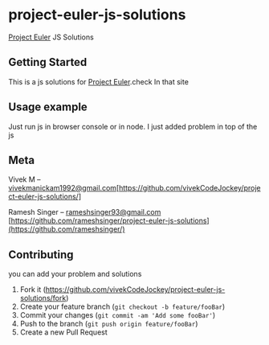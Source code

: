 # project-euler-js-solutions
[Project Euler](https://projecteuler.net/archives) JS Solutions

## Getting Started
  This is a js solutions for [Project Euler](https://projecteuler.net/archives).check In that site
  
## Usage example

Just run js in browser console or in node.
I just added problem in top of the js 

## Meta

Vivek M – vivekmanickam1992@gmail.com[https://github.com/vivekCodeJockey/project-euler-js-solutions/]

Ramesh Singer – rameshsinger93@gmail.com
[https://github.com/rameshsinger/project-euler-js-solutions](https://github.com/rameshsinger/)

## Contributing
you can add your problem and solutions
1. Fork it (<https://github.com/vivekCodeJockey/project-euler-js-solutions/fork>)
2. Create your feature branch (`git checkout -b feature/fooBar`)
3. Commit your changes (`git commit -am 'Add some fooBar'`)
4. Push to the branch (`git push origin feature/fooBar`)
5. Create a new Pull Request
